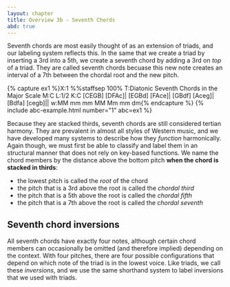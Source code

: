 ```yaml
---
layout: chapter
title: Overview 3b - Seventh Chords
abd: true
---
```


Seventh chords are most easily thought of as an extension of triads, and our labeling system reflects this. In the same that we create a triad by inserting a 3rd into a 5th, we create a seventh chord by adding a 3rd on *top* of a triad. They are called seventh chords becuase this new note creates an interval of a 7th between the chordal root and the new pitch.

{% capture ex1 %}X:1
%%staffsep 100%
T:Diatonic Seventh Chords in the Major Scale
M:C
L:1/2
K:C
[CEGB] [DFAc]| [EGBd] [FAce]| [GBdf] [Aceg]| [Bdfa] [cegb]||
w:MM mm mm MM Mm mm dm{% endcapture %}
{% include abc-example.html number="1" abc=ex1 %}

Because they are stacked thirds, seventh chords are still considered tertian harmony. They are prevalent in almost all styles of Western music, and we have developed many systems to describe how they *function* harmonically. Again though, we must first be able to classify and label them in an structural manner that does not rely on key-based functions. We name the chord members by the distance above the bottom pitch **when the chord is stacked in thirds**:
- the lowest pitch is called the *root* of the chord
- the pitch that is a 3rd above the root is called the *chordal third*
- the pitch that is a 5th above the root is called the *chordal fifth*
- the pitch that is a 7th above the root is called the *chordal seventh*

## Seventh chord inversions

All seventh chords have exactly four notes, although certain chord members can occasionally be omitted (and therefore implied) depending on the context. With four pitches, there are four possible configurations that depend on which note of the triad is in the lowest voice. Like triads, we call these *inversions*, and we use the same shorthand system to label inversions that we used with triads.